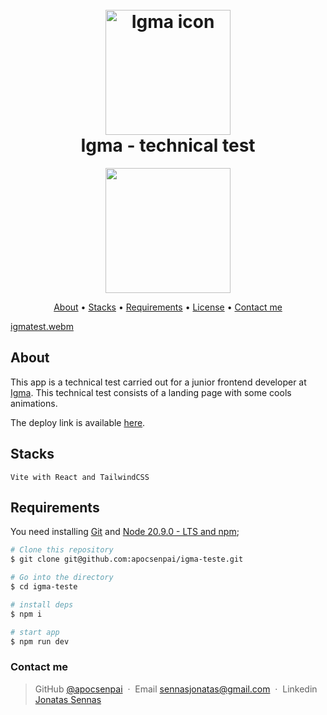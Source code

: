 <h1 align="center">
  <br>
  <a href="https://igma-teste-okj7.vercel.app"><img src="https://github.com/apocsenpai/igma-teste/assets/87510640/de07bc2e-c12d-4f6b-b36e-1613c3049f71" alt="Igma icon" width="200"/></a>
  <br>
    Igma - technical test
  <br>
</h1>

<p align="center">
  <a href="https://skillicons.dev">
    <img src="https://skillicons.dev/icons?i=react,vite,tailwind" width="200"/>
  </a>
</p>

<p align="center">
  <a href="#about">About</a> •
  <a href="#stacks">Stacks</a> •
  <a href="#requirements">Requirements</a> •
  <a href="#license">License</a> •
  <a href="#contact-me">Contact me</a>
</p>

[igmatest.webm](https://github.com/apocsenpai/igma-teste/assets/87510640/0e2e1519-b710-4f9b-b77a-7a81e58cd78b)

## About

This app is a technical test carried out for a junior frontend developer at [Igma](https://www.linkedin.com/company/igma-digital-product/). This technical test consists of a landing page with some cools animations.

The deploy link is available [here](https://igma-teste-okj7.vercel.app).

## Stacks

    Vite with React and TailwindCSS

## Requirements

You need installing [Git](https://git-scm.com) and [Node 20.9.0 - LTS and npm](https://nodejs.org/en);

```bash
# Clone this repository
$ git clone git@github.com:apocsenpai/igma-teste.git

# Go into the directory
$ cd igma-teste

# install deps
$ npm i

# start app
$ npm run dev
```

### Contact me

> GitHub [@apocsenpai](https://github.com/apocsenpai) &nbsp;&middot;&nbsp;
> Email [sennasjonatas@gmail.com](mailto:sennasjonatas@gmail.com) &nbsp;&middot;&nbsp;
> Linkedin [Jonatas Sennas](https://www.linkedin.com/in/jonatassennas/)
